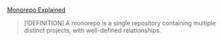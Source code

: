 [Monorepo Explained](https://monorepo.tools/)


>[!DEFINITION]
>A monorepo is a single repository containing multiple distinct projects, with well-defined relationships.

